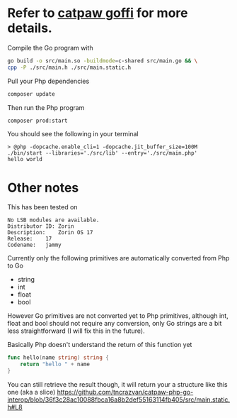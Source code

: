 # Refer to [catpaw goffi](https://github.com/tncrazvan/catpaw/blob/master/docs/28.goffi.md) for more details.

Compile the Go program with
```sh
go build -o src/main.so -buildmode=c-shared src/main.go && \
cpp -P ./src/main.h ./src/main.static.h
```
Pull your Php dependencies

```sh
composer update
```

Then run the Php program

```sh
composer prod:start
```

You should see the following in your terminal

```log
> @php -dopcache.enable_cli=1 -dopcache.jit_buffer_size=100M ./bin/start --libraries='./src/lib' --entry='./src/main.php'
hello world
```

# Other notes

This has been tested on
```log
No LSB modules are available.
Distributor ID:	Zorin
Description:	Zorin OS 17
Release:	17
Codename:	jammy
```


Currently only the following primitives are automatically converted from Php to Go
- string
- int
- float
- bool

However Go primitives are not converted yet to Php primitives, although int, float and bool should not require any conversion, only Go strings are a bit less straightforward (I will fix this in the future).


Basically Php doesn't understand the return of this function yet
```go
func hello(name string) string {
    return "hello " + name
}
```
You can still retrieve the result though, it will return your a structure like this one (aka a slice)
https://github.com/tncrazvan/catpaw-php-go-interop/blob/36f3c28ac10088fbca16a8b2def55163114fb405/src/main.static.h#L8
